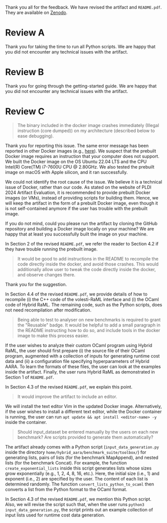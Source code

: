 Thank you all for the feedback. We have revised the artifact and `README.pdf`.
They are available on [Zenodo](https://doi.org/10.5281/zenodo.10901662).

# Review A

Thank you for taking the time to run all Python scripts. We are happy that you
did not encounter any technical issues with the artifact.

# Review B

Thank you for going through the getting-started guide. We are happy that you did
not encounter any technical issues with the artifact.

# Review C

> The binary included in the docker image crashes immediately (Illegal
> instruction (core dumped)) on my architecture (described below to ease
> debugging).

Thank you for reporting this issue. The same error message has been reported in
other Docker images (e.g.,
[here](https://github.com/ultralytics/ultralytics/issues/7085)). We suspect that
the prebuilt Docker image requires an instruction that your computer does not
support. We built the Docker image on the OS Ubuntu 22.04 LTS and the CPU
Intel(R) Core(TM) i7-7600U CPU @ 2.80GHz. We also tested the prebuilt image on
macOS with Apple silicon, and it ran successfully.

We could not identify the root cause of the issue. We believe it is a technical
issue of Docker, rather than our code. As stated on the website of PLDI 2024
Artifact Evaluation, it is recommended to provide prebuilt Docker images (or
VMs), instead of providing scripts for building them. Hence, we will keep the
artifact in the form of a prebuilt Docker image, even though it is not
self-contained anymore if the user has trouble with the prebuilt image.

If you do not mind, could you please run the artifact by cloning the GitHub
repository and building a Docker image locally on your machine? We are happy
that at least you successfully built the image on your machine.

In Section 2 of the revised `README.pdf`, we refer the reader to Section 4.2 if
they have trouble running the prebuilt image.

> It would be good to add instructions in the README to recompile the code
> directly inside the docker, and avoid those crashes. This would additionally
> allow user to tweak the code directly inside the docker, and observe changes
> there.

Thank you for the suggestion.

In Section 4.4 of the revised `README.pdf`, we provide details of how to
recompile (i) the C++ code of the volesti-RaML interface and (i) the OCaml code
of Hybrid RaML. The remaining code, such as the Python scripts, does not need
recompilation after modification.

> Being able to test to analyser on new benchmarks is required to grant the
> "Reusable" badge. It would be helpful to add a small paragraph in the README
> instructing how to do so, and include tools in the docker image to make this
> process easier.

If the user wishes to analyze their custom OCaml program using Hybrid RaML, the
user should first prepare (i) the source file of their OCaml program, augmented
with a collection of inputs for generating runtime cost data and (ii) a
configuration file specifying hyperparameters of Hybrid AARA. To learn the
formats of these files, the user can look at the examples inside the artifact.
Finally, the user runs Hybrid RaML as demonstrated in Section 1 of `README.pdf`.

In Section 4.3 of the revised `README.pdf`, we explain this point.

> It would improve the artifact to include an editor.

We will install the text editor Vim in the updated Docker image. Alternatively,
if the user wishes to install a different text editor, while the Docker
container is running, the user can run `apt update && apt install <editor-name>
-y` inside the container.

> Should input_dataset be entered manually by the users on each new benchmark?
> Are scripts provided to generate them automatically?

The artifact already comes with a Python script (`input_data_generation.py`
inside the directory `home/hybrid_aara/benchmark_suite/toolbox/`) for generating
lists, pairs of lists (for the benchmark MapAppend), and nested lists (for the
benchmark Concat). For example, the function `create_exponential_lists` inside
this script generates lists whose sizes grow exponentially (e.g., 1, 2, 4, 8,
16, etc.). Here, the initial size (i.e., 1) and exponent (i.e., 2) are specified
by the user. The content of each list is determined randomly. The function
`convert_lists_python_to_ocaml` then converts a list from the Python format to
the OCaml format.

In Section 4.3 of the revised `README.pdf`, we mention this Python script. Also,
we will revise the script such that, when the user runs `python3
input_data_generation.py`, the script prints out an example collection of input
lists used for runtime cost data generation.
